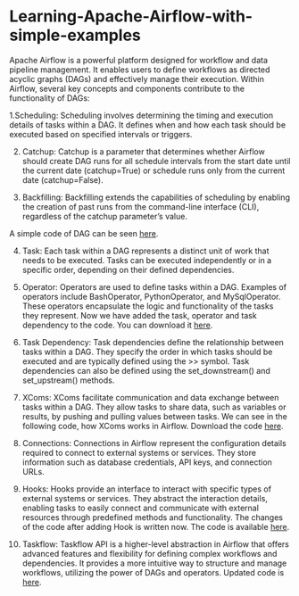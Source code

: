 # Learning-Apache-Airflow-with-simple-examples
Apache Airflow is a powerful platform designed for workflow and data pipeline management. It enables users to define workflows as directed acyclic graphs (DAGs) and effectively manage their execution. Within Airflow, several key concepts and components contribute to the functionality of DAGs:

1.Scheduling: Scheduling involves determining the timing and execution details of tasks within a DAG. It defines when and how each task should be executed based on specified intervals or triggers.

2. Catchup: Catchup is a parameter that determines whether Airflow should create DAG runs for all schedule intervals from the start date until the current date (catchup=True) or schedule runs only from the current date (catchup=False).

3. Backfilling: Backfilling extends the capabilities of scheduling by enabling the creation of past runs from the command-line interface (CLI), regardless of the catchup parameter’s value.

A simple code of DAG can be seen [here](https://github.com/Sarvandani/Learning-Apache-Airflow-with-simple-examples/blob/main/dag.py). 

4. Task: Each task within a DAG represents a distinct unit of work that needs to be executed. Tasks can be executed independently or in a specific order, depending on their defined dependencies.

5. Operator: Operators are used to define tasks within a DAG. Examples of operators include BashOperator, PythonOperator, and MySqlOperator. These operators encapsulate the logic and functionality of the tasks they represent. Now we have added the task, operator and task dependency to the code. You can download it [here](https://github.com/Sarvandani/Learning-Apache-Airflow-with-simple-examples/blob/main/task%2Boperators.py).

6. Task Dependency: Task dependencies define the relationship between tasks within a DAG. They specify the order in which tasks should be executed and are typically defined using the >> symbol. Task dependencies can also be defined using the set_downstream() and set_upstream() methods. 

7. XComs: XComs facilitate communication and data exchange between tasks within a DAG. They allow tasks to share data, such as variables or results, by pushing and pulling values between tasks. We can see in the following code, how XComs works in Airflow. Download the code [here](https://github.com/Sarvandani/Learning-Apache-Airflow-with-simple-examples/blob/main/XCOM.py).

8. Connections: Connections in Airflow represent the configuration details required to connect to external systems or services. They store information such as database credentials, API keys, and connection URLs.

9. Hooks: Hooks provide an interface to interact with specific types of external systems or services. They abstract the interaction details, enabling tasks to easily connect and communicate with external resources through predefined methods and functionality. The changes of the code after adding Hook is written now. The code is available [here](https://github.com/Sarvandani/Learning-Apache-Airflow-with-simple-examples/blob/main/hook.py).

10. Taskflow: Taskflow API is a higher-level abstraction in Airflow that offers advanced features and flexibility for defining complex workflows and dependencies. It provides a more intuitive way to structure and manage workflows, utilizing the power of DAGs and operators. Updated code is [here](https://github.com/Sarvandani/Learning-Apache-Airflow-with-simple-examples/blob/main/taskflow.py).
